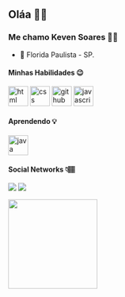 ## Oláa 👋🏻

### Me chamo Keven Soares 👦🏻


- 📍 Florida Paulista - SP.
 
 
#### Minhas Habilidades 😉

<img src="https://cdn.jsdelivr.net/gh/devicons/devicon/icons/html5/html5-plain.svg" alt="html" width="40" height="40" style="max-width:100%;"></img>
<img src="https://cdn.jsdelivr.net/gh/devicons/devicon/icons/css3/css3-plain.svg" alt="css" width="40" height="40" style="max-width:100%;"></img>
<img src="https://cdn.icon-icons.com/icons2/936/PNG/512/github-logo_icon-icons.com_73546.png" alt="github" width="40" height="40" style="max-width:100%;"></img>
<img src="https://cdn.jsdelivr.net/gh/devicons/devicon/icons/javascript/javascript-plain.svg" alt="javascript" width="40" height="40" style="max-width:100%;"></img> 

#### Aprendendo 💡

<!-- <img src="https://cdn.icon-icons.com/icons2/2107/PNG/512/file_type_reactjs_icon_130205.png" alt="React" width="40" height="40" style="max-width:100%;"></img>
<img src="https://cdn.jsdelivr.net/gh/devicons/devicon/icons/javascript/javascript-plain.svg" alt="javascript" width="40" height="40" style="max-width:100%;"></img> -->
<img src="https://cdn.jsdelivr.net/gh/devicons/devicon/icons/java/java-original.svg"  alt="java" width="40" height="40" style="max-width:100%;" />






#### Social Networks 👇🏽


   <a href="https://www.instagram.com/kevensoares.2131/" target="_blank"><img src="https://img.shields.io/badge/-Keven%20Soares-6633cc?style=flat-square&logo=instagram&logoColor=white" target="_blank"></a> 
   <a href="mailto:kevensoares.2131@gmail.com" target="_blank"><img src="https://img.shields.io/badge/-kevensoares.2131@gmail.com-6633cc?style=flat-square&logo=Gmail&logoColor=white" target="_blank"></a> 
<!-- <a href="https://www.linkedin.com/in/brunoss18/" target="_blank"><img src="https://img.shields.io/badge/-Bruno%20Soares-6633cc?style=flat-square&logo=Linkedin&logoColor=white" target="_blank"></a> -->
 
<div>
   <img height="180em" src="https://github-readme-stats.vercel.app/api/top-langs/?username=kevensoares-10&layout=compact&langs_count=7&theme=white"/>
